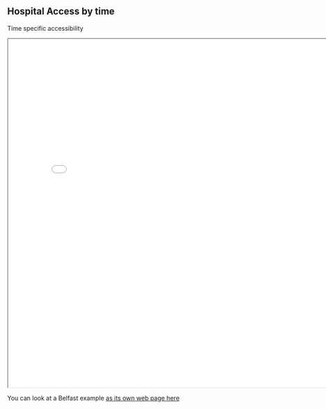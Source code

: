 ## Hospital Access by time

Time specific accessibility
<iframe src="middlemoretimespecific.html" height="800" width="800"></iframe>

You can look at a Belfast example [as its own web page here](RVHtimespecific.html)
